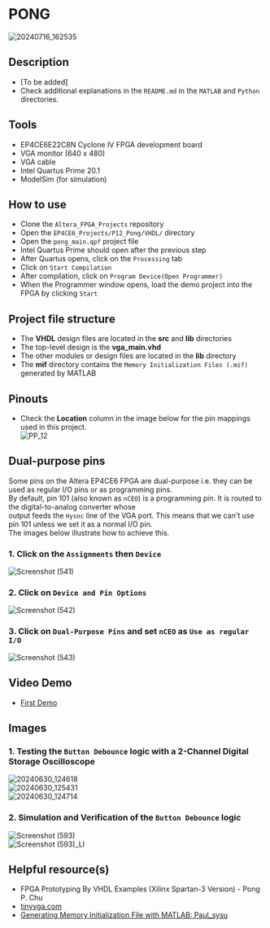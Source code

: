# PONG
![20240716_162535](https://github.com/user-attachments/assets/9ee192a8-05d6-4030-ab9e-0dee5d5aeabc)  

## Description    
- [To be added]   
- Check additional explanations in the ``README.md`` in the ``MATLAB`` and ``Python`` directories.  

## Tools  
- EP4CE6E22C8N Cyclone IV FPGA development board
- VGA monitor (640 x 480)  
- VGA cable  
- Intel Quartus Prime 20.1
- ModelSim (for simulation)  

## How to use  
- Clone the ``Altera_FPGA_Projects`` repository  
- Open the ``EP4CE6_Projects/P12_Pong/VHDL/`` directory  
- Open the ``pong_main.qpf`` project file  
- Intel Quartus Prime should open after the previous step  
- After Quartus opens, click on the ``Processing`` tab  
- Click on ``Start Compilation``  
- After compilation, click on ``Program Device(Open Programmer)``  
- When the Programmer window opens, load the demo project into the FPGA by clicking ``Start`` 

## Project file structure  
- The **VHDL** design files are located in the **src** and **lib** directories  
- The top-level design is the **vga_main.vhd**  
- The other modules or design files are located in the **lib** directory  
- The **mif** directory contains the ``Memory Initialization Files (.mif)`` generated by MATLAB 

## Pinouts  
- Check the **Location** column in the image below for the pin mappings used in this project.    
![PP_12](https://github.com/user-attachments/assets/ee5fcd90-15db-4b84-8235-c84e9ae5a0c2)  

## Dual-purpose pins  
Some pins on the Altera EP4CE6 FPGA are dual-purpose i.e. they can be used as regular I/O pins or as programming pins.  
By default, pin 101 (also known as ``nCEO``) is a programming pin. It is routed to the digital-to-analog converter whose  
output feeds the ``Hysnc`` line of the VGA port. This means that we can't use pin 101 unless we set it as a normal I/O pin.  
The images below illustrate how to achieve this.  
### 1. Click on the ``Assignments`` then ``Device``    
![Screenshot (541)](https://github.com/MUDAL/Altera_FPGA_Projects/assets/46250887/504f5fbe-3d29-4ada-ae67-1d55cd0d6a2b)  
### 2. Click on ``Device and Pin Options``  
![Screenshot (542)](https://github.com/MUDAL/Altera_FPGA_Projects/assets/46250887/e4060aed-3db8-4fc5-b612-175f24c22a6e)  
### 3. Click on ``Dual-Purpose Pins`` and set ``nCEO`` as ``Use as regular I/O``  
![Screenshot (543)](https://github.com/MUDAL/Altera_FPGA_Projects/assets/46250887/b380e5d8-d0e3-4c92-b07d-7dc2087eb06e)  

## Video Demo  
- [First Demo](https://drive.google.com/file/d/1IXlxhgczkGYpq6xn5LyXeJhAHxbl6T_r/view?usp=sharing)      
  
## Images    
### 1. Testing the ``Button Debounce`` logic with a 2-Channel Digital Storage Oscilloscope
![20240630_124618](https://github.com/user-attachments/assets/93ae3ff8-d681-4c52-8472-368ca29ce7ec)    
![20240630_125431](https://github.com/user-attachments/assets/60c4bf0d-72a1-4d11-982d-2a8d585f6dd7)    
![20240630_124714](https://github.com/user-attachments/assets/5364ac61-3c94-43d8-aca8-21d42eec8170)    
### 2. Simulation and Verification of the ``Button Debounce`` logic  
![Screenshot (593)](https://github.com/user-attachments/assets/00ae062d-da04-4f70-ac43-62da3b28a197)  
![Screenshot (593)_LI](https://github.com/user-attachments/assets/5754ca1e-477a-47f2-adf1-56af04dc2088)  

## Helpful resource(s)  
- FPGA Prototyping By VHDL Examples (Xilinx Spartan-3 Version) - Pong P. Chu  
- [tinyvga.com](http://tinyvga.com/)
- [Generating Memory Initialization File with MATLAB: Paul_sysu](https://stackoverflow.com/questions/29862161/extracting-memory-initialization-file-mif-from-a-bmp-photo)  
